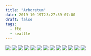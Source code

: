 ```yaml
---
title: "Arboretum"
date: 2019-10-19T23:27:59-07:00
draft: false
tags:
  - fte
  - seattle
---
```

![](https://kevinshum.blob.core.windows.net/web/20191019/DSC00403.jpg)
![](https://kevinshum.blob.core.windows.net/web/20191019/DSC00404.jpg)
![](https://kevinshum.blob.core.windows.net/web/20191019/DSC00407.jpg)
![](https://kevinshum.blob.core.windows.net/web/20191019/DSC00408.jpg)
![](https://kevinshum.blob.core.windows.net/web/20191019/DSC00409.jpg)
![](https://kevinshum.blob.core.windows.net/web/20191019/DSC00410.jpg)
![](https://kevinshum.blob.core.windows.net/web/20191019/DSC00412.jpg)
![](https://kevinshum.blob.core.windows.net/web/20191019/DSC00414.jpg)
![](https://kevinshum.blob.core.windows.net/web/20191019/DSC00415.jpg)
![](https://kevinshum.blob.core.windows.net/web/20191019/DSC00416.jpg)
![](https://kevinshum.blob.core.windows.net/web/20191019/DSC00417.jpg)
![](https://kevinshum.blob.core.windows.net/web/20191019/DSC00418.jpg)
![](https://kevinshum.blob.core.windows.net/web/20191019/DSC00421.jpg)